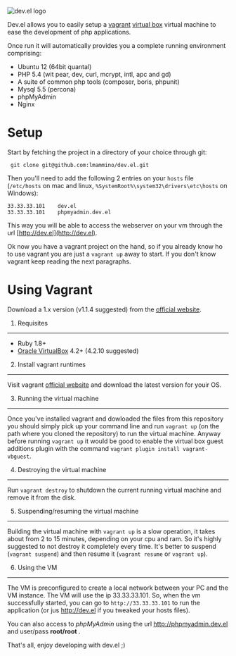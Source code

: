 ![dev.el logo](http://i.imgur.com/ACuqMZR.png)

Dev.el allows you to easily setup a [vagrant](http://www.vagrantup.com/) [virtual box](https://www.virtualbox.org/) virtual machine to ease the development of php applications.

Once run it will automatically provides you a complete running environment comprising:

* Ubuntu 12 (64bit quantal)
* PHP 5.4 (wit pear, dev, curl, mcrypt, intl, apc and gd)
* A suite of common php tools (composer, boris, phpunit)
* Mysql 5.5 (percona)
* phpMyAdmin
* Nginx

Setup
=====

Start by fetching the project in a directory of your choice through git:

     git clone git@github.com:lmammino/dev.el.git

Then you'll need to add the following 2 entries on your `hosts` file (`/etc/hosts` on mac and linux, `%SystemRoot%\system32\drivers\etc\hosts` on Windows):

	33.33.33.101	dev.el
	33.33.33.101 	phpmyadmin.dev.el

This way you will be able to access the webserver on your vm through the url [http://dev.el](http://dev.el).

Ok now you have a vagrant project on the hand, so if you already know ho to use vagrant you are just a `vagrant up` away to start. If you don't know vagrant keep reading the next paragraphs. 

Using Vagrant
=============

Download a 1.x version (v1.1.4 suggested) from the [official website](http://vagrantup.com/).

1. Requisites
-------------
  
  * Ruby 1.8+
  * [Oracle VirtualBox](http://www.virtualbox.org/) 4.2+ (4.2.10 suggested)

2. Install vagrant runtimes
------------------------
Visit vagrant [official website](http://vagrantup.com/) and download the latest version for youir OS.

3. Running the virtual machine
------------------------------
Once you've installed vagrant and dowloaded the files from this repository you should simply pick up your command line and run `vagrant up` (on the path where you cloned the repository) to run the virtual machine. Anyway before running `vagrant up` it would be good to enable the virtual box guest additions plugin with the command `vagrant plugin install vagrant-vbguest`.

4. Destroying the virtual machine
---------------------------------
Run `vagrant destroy` to shutdown the current running virtual machine and remove it from the disk.

5. Suspending/resuming the virtual machine
------------------------------------------
Building the virtual machine with `vagrant up` is a slow operation, it takes about from 2 to 15 minutes, depending on your cpu and ram. So it's highly suggested to not destroy it completely every time. It's better to suspend (`vagrant suspend`) and then resume it (`vagrant resume` or `vagrant up`).


6. Using the VM
---------------
The VM is preconfigured to create a local network between your PC and the VM instance. The VM will use the ip 33.33.33.101.
So, when the vm successfully started, you can go to `http://33.33.33.101` to run the application (or jus http://dev.el if you tweaked your hosts files).

You can also access to _phpMyAdmin_ using the url http://phpmyadmin.dev.el and user/pass **root/root** .

That's all, enjoy developing with dev.el ;)